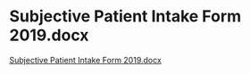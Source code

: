 # Subjective Patient Intake Form 2019.docx

[Subjective Patient Intake Form 2019.docx](Subjective%20Patient%20Intake%20Form%202019%20docx%20b2c4c65e97994832801932767410728d/Subjective_Patient_Intake_Form_2019.docx)